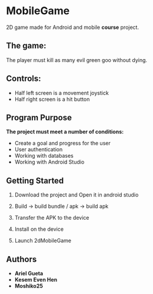 # MobileGame
2D game made for Android and mobile **course** project.

## The game:
The player must kill as many evil green goo without dying.

## Controls:
* Half left screen is a movement joystick
* Half right screen is a hit button

## Program Purpose
**The project must meet a number of conditions:**

* Create a goal and progress for the user
* User authentication
* Working with databases
* Working with Android Studio

## Getting Started
1) Download the project and Open it in android studio

2) Build -> build bundle / apk -> build apk

3) Transfer the APK to the device

4) Install on the device

5) Launch 2dMobileGame

## Authors
* **Ariel Gueta**
* **Kesem Even Hen**
* **Moshiko25**


